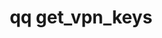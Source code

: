 ---
category: get
command: get_vpn_keys
optional_options: []
permalink: /qq-cli-command-guide/get/get_vpn_keys.html
positional_options: []
sidebar: qq_cli_command_reference_sidebar
summary: This section explains how to use the <code>qq get_vpn_keys</code> command.
synopsis: Get VPN keys stored in the cluster.
title: qq get_vpn_keys
usage: qq get_vpn_keys [-h]
zendesk_source: qq CLI Command Guide

---